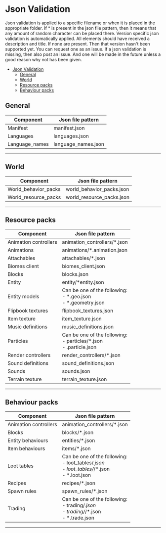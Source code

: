 # Json Validation

Json validation is applied to a specific filename or when it is placed in the appropriate folder. If * is present in the json file pattern, then it means that any amount of random character can be placed there. Version specific json validation is automatically applied.
All elements should have received a description and title. If none are present. Then that version hasn't been supported yet. You can request one as an issue.
If a json validation is missing, then also post an issue. And one will be made in the future unless a good reason why not has been given.

- [Json Validation](#json-validation)
  - [General](#general)
  - [World](#world)
  - [Resource packs](#resource-packs)
  - [Behaviour packs](#behaviour-packs)

## General

|Component  |Json file pattern  |
|-----------|-------------------|
|Manifest   |manifest.json |
|Languages   |languages.json |
|Language_names   |language_names.json |
  
---
  
## World

|Component  |Json file pattern  |
|-----------|-------------------|
|World_behavior_packs   |world_behavior_packs.json |
|World_resource_packs   |world_resource_packs.json  |
  
---
  
## Resource packs

|Component  |Json file pattern  |
|-----------|-------------------|
|Animation controllers   |animation_controllers/*.json |
|Animations   |animations/*.animation.json  |
|Attachables   |attachables/*.json  |
|Biomes client   |biomes_client.json  |
|Blocks |blocks.json  |
|Entity   |entity/*entity.json  |
|Entity models   |Can be one of the following:<br/> - *.geo.json<br/> - *.geometry.json |
|Flipbook textures  |flipbook_textures.json |
|Item texture |item_texture.json |
|Music definitions   |music_definitions.json  |
|Particles   |Can be one of the following:<br/> - particles/*.json<br/> - .particle.json |
|Render controllers   |render_controllers/*.json  |
|Sound definitions   |sound_definitions.json  |
|Sounds   |sounds.json  |
|Terrain texture   |terrain_texture.json  |
  
---
  
## Behaviour packs

|Component  |Json file pattern  |
|-----------|-------------------|
|Animation controllers   |animation_controllers/*.json |
|Blocks |blocks/*.json  |
|Entity behaviours |entities/*.json |
|Item behaviours |items/*.json  |
|Loot tables |Can be one of the following:<br/> - loot_tables/*.json<br/> - loot_tables/*/*.json<br/> - *.loot.json |
|Recipes |recipes/*.json  |
|Spawn rules |spawn_rules/*.json  |
|Trading |Can be one of the following:<br/> - trading/*.json<br/> - trading/*/*.json<br/> - *.trade.json  |
  
---
  